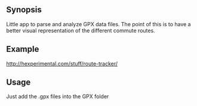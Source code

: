 ## Synopsis

Little app to parse and analyze GPX data files. The point of this is to have a better visual representation of the different commute routes. 

## Example

http://hexperimental.com/stuff/route-tracker/

## Usage

Just add the .gpx files into the GPX folder 
